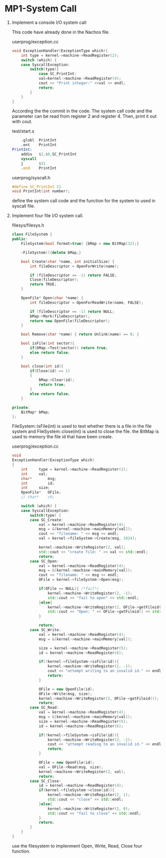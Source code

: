 # MP1-System Call

1. Implement a console I/O system call

    This code have already done in the Nachos file.

    userprog/exception.cc
    ```cpp
    void ExceptionHandler(ExceptionType which){
        int type = kernel->machine->ReadRegister(2);
        switch (which) {
	    case SyscallException:
            switch(type){
                case SC_PrintInt:
			    val=kernel->machine->ReadRegister(4);
			    cout << "Print integer:" <<val << endl;
			    return;
            }
        }
    }
    ```
    According the the commit in the code. The system call code and the parameter can be read from register 2 and register 4. Then, print it out with cout.
    
    test/start.s
    ```asm
        .globl  PrintInt
	    .ent    PrintInt
    PrintInt:
	    addiu   $2,$0,SC_PrintInt
	    syscall
	    j       $31
	    .end    PrintInt
    ```

    userprog/syscall.h
    ```cpp
    #define SC_PrintInt	11
    void PrintInt(int number);
    ```
    define the system call code and the function for the system to used in syscall file.

2. Implement four file I/O system call.

	filesys/filesys.h
	```cpp
	class FileSystem {
	public:
    	FileSystem(bool format=true) {bMap = new BitMap(32);}

    	~FileSystem(){delete bMap;}

    	bool Create(char *name, int initialSize) { 
			int fileDescriptor = OpenForWrite(name);

			if (fileDescriptor == -1) return FALSE;
			Close(fileDescriptor); 
			return TRUE; 
		}

    	OpenFile* Open(char *name) {
			int fileDescriptor = OpenForReadWrite(name, FALSE);

			if (fileDescriptor == -1) return NULL;
			bMap->Mark(fileDescriptor);
			return new OpenFile(fileDescriptor);
    	}

    	bool Remove(char *name) { return Unlink(name) == 0; }
	
    	bool isFile(int sector){
			if(bMap->Test(sector)) return true;
			else return false;
    	}

    	bool close(int id){
			if(Close(id) == 1)
			{
				bMap->Clear(id);
				return true;
			}
			else return false;
    	}

	private:
    	BitMap* bMap;
	};
	```
	FileSystem::isFile(int) is used to test whether there is a file in the file system and FileSystem::close(int) is used to close the file. the BitMap is used to memory the file id that have been create. 

    userprog/exception.cc
    ```cpp
    void
	ExceptionHandler(ExceptionType which)
	{
		int		type = kernel->machine->ReadRegister(2);
		int		val;
		char*		msg;
		int 		id;
		int		size;
		OpenFile*	OFile;
		// char*	ch;

	    switch (which) {
		case SyscallException:
		    switch(type) {
			case SC_Create:
				val = kernel->machine->ReadRegister(4);
				msg = &(kernel->machine->mainMemory[val]);
				cout << "filename: " << msg << endl;
				val = kernel->fileSystem->Create(msg, 1024);

				kernel->machine->WriteRegister(2, val);
				std::cout << "create file: " << val << std::endl;
				return;
			case SC_Open:
				val = kernel->machine->ReadRegister(4);
				msg = &(kernel->machine->mainMemory[val]);
				cout << "filename: " << msg << endl;
				OFile = kernel->fileSystem->Open(msg);

				if(OFile == NULL){ /*fail*/
					kernel->machine->WriteRegister(2, -1);
					std::cout << "fail to open" << std::endl;
				}else{
					kernel->machine->WriteRegister(2, OFile->getFileid());
					std::cout << "Open: " << OFile->getFileid() << std::endl;
				}

				return;
			case SC_Write:
				val = kernel->machine->ReadRegister(4);
				msg = &(kernel->machine->mainMemory[val]);

				size = kernel->machine->ReadRegister(5);
				id = kernel->machine->ReadRegister(6);

				if(!kernel->fileSystem->isFile(id)){
					kernel->machine->WriteRegister(2, -1);
					cout << "attempt writing to an invalid id." << endl;
					return;
				}

				OFile = new OpenFile(id);
				OFile->Write(msg, size);
				kernel->machine->WriteRegister(2, OFile->getFileid());
				return;
			case SC_Read:
				val = kernel->machine->ReadRegister(4);
				msg = &(kernel->machine->mainMemory[val]);
				size = kernel->machine->ReadRegister(5);
				id = kernel->machine->ReadRegister(6);

				if(!kernel->fileSystem->isFile(id)){
					kernel->machine->WriteRegister(2, -1);
					cout << "attempt reading to an invalid id." << endl;
					return;
				}

				OFile = new OpenFile(id);
				val = OFile->Read(msg, size);
				kernel->machine->WriteRegister(2, val);
				return;
			case SC_Close:
				id = kernel->machine->ReadRegister(4);
				if(kernel->fileSystem->close(id)){
					kernel->machine->WriteRegister(2, 1);
					std::cout << "close" << std::endl;
				}else{
					kernel->machine->WriteRegister(2, 0);
					std::cout << "fail to close" << std::endl;
				}
				return;
		    }
	    }
	}
    ```
    use the filesystem to implenment Open, Write, Read, Close four function.

    